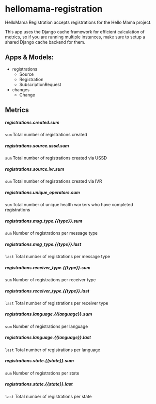 # hellomama-registration
HelloMama Registration accepts registrations for the Hello Mama project.

This app uses the Django cache framework for efficient calculation of metrics,
so if you are running multiple instances, make sure to setup a shared Django
cache backend for them.

## Apps & Models:
  * registrations
    * Source
    * Registration
    * SubscriptionRequest
  * changes
    * Change

## Metrics
##### registrations.created.sum
`sum` Total number of registrations created

##### registrations.source.ussd.sum
`sum` Total number of registrations created via USSD

##### registrations.source.ivr.sum
`sum` Total number of registrations created via IVR

##### registrations.unique_operators.sum
`sum` Total number of unique health workers who have completed registrations

##### registrations.msg_type.{{type}}.sum
`sum` Number of registrations per message type

##### registrations.msg_type.{{type}}.last
`last` Total number of registrations per message type

##### registrations.receiver_type.{{type}}.sum
`sum` Number of registrations per receiver type

##### registrations.receiver_type.{{type}}.last
`last` Total number of registrations per receiver type

##### registrations.language.{{language}}.sum
`sum` Number of registrations per language

##### registrations.language.{{language}}.last
`last` Total number of registrations per language

##### registrations.state.{{state}}.sum
`sum` Number of registrations per state

##### registrations.state.{{state}}.last
`last` Total number of registrations per state

